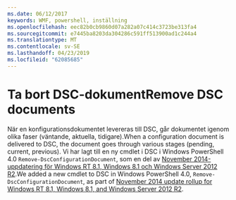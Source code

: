 ```yaml
---
ms.date: 06/12/2017
keywords: WMF, powershell, inställning
ms.openlocfilehash: eec82b0cb9860d07a282a07c414c3723be313fa4
ms.sourcegitcommit: e7445ba8203da304286c591ff513900ad1c244a4
ms.translationtype: MT
ms.contentlocale: sv-SE
ms.lasthandoff: 04/23/2019
ms.locfileid: "62085685"
---
```

# <a name="remove-dsc-documents"></a><span data-ttu-id="5659c-102">Ta bort DSC-dokument</span><span class="sxs-lookup"><span data-stu-id="5659c-102">Remove DSC documents</span></span>

<span data-ttu-id="5659c-103">När en konfigurationsdokumentet levereras till DSC, går dokumentet igenom olika faser (väntande, aktuella, tidigare).</span><span class="sxs-lookup"><span data-stu-id="5659c-103">When a configuration document is delivered to DSC, the document goes through various stages (pending, current, previous).</span></span> <span data-ttu-id="5659c-104">Vi har lagt till en ny cmdlet i DSC i Windows PowerShell 4.0 `Remove-DscConfigurationDocument`, som en del av [November 2014-uppdatering för Windows RT 8.1, Windows 8.1 och Windows Server 2012 R2](https://support.microsoft.com/kb/3000850).</span><span class="sxs-lookup"><span data-stu-id="5659c-104">We added a new cmdlet to DSC in Windows PowerShell 4.0, `Remove-DscConfigurationDocument`, as part of [November 2014 update rollup for Windows RT 8.1, Windows 8.1, and Windows Server 2012 R2](https://support.microsoft.com/kb/3000850).</span></span>
